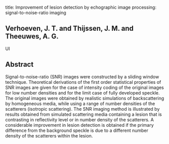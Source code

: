 title: Improvement of lesion detection by echographic image processing: signal-to-noise-ratio imaging

## Verhoeven, J. T. and Thijssen, J. M. and Theeuwes, A. G.
UI


## Abstract
Signal-to-noise-ratio (SNR) images were constructed by a sliding window technique. Theoretical derivations of the first order statistical properties of SNR images are given for the case of intensity coding of the original images for low number densities and for the limit case of fully developed speckle. The original images were obtained by realistic simulations of backscattering by homogeneous media, while using a range of number densities of the scatterers (isotropic scattering). The SNR imaging method is illustrated by results obtained from simulated scattering media containing a lesion that is contrasting in reflectivity level or in number density of the scatterers. A considerable improvement in lesion detection is obtained if the primary difference from the background speckle is due to a different number density of the scatterers within the lesion.

